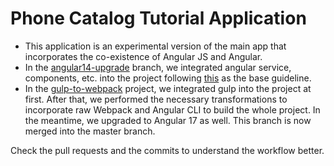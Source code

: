 # Phone Catalog Tutorial Application
- This application is an experimental version of the main app that incorporates the co-existence of Angular JS and Angular. <br>
- In the [angular14-upgrade](https://github.com/risal-shefin/angularJS-phonecat-to-angular/tree/angular14-upgrade) branch, we integrated angular service, components, etc. into the project following [this](https://angular.io/guide/upgrade#phonecat-upgrade-tutorial) as the base guideline. <br>
- In the [gulp-to-webpack](https://github.com/risal-shefin/angularJS-phonecat-to-angular/tree/gulp-to-webpack) project, we integrated gulp into the project at first. After that, we performed the necessary transformations to incorporate raw Webpack and Angular CLI to build the whole project. In the meantime, we upgraded to Angular 17 as well. This branch is now merged into the master branch.

Check the pull requests and the commits to understand the workflow better.
